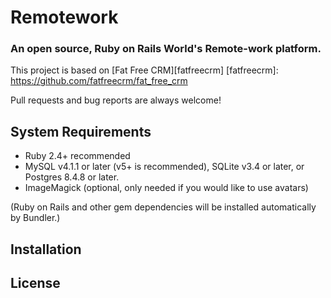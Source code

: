 # Remotework

### An open source, Ruby on Rails World's Remote-work platform.

This project is based on [Fat Free CRM][fatfreecrm]
[fatfreecrm]: https://github.com/fatfreecrm/fat_free_crm

Pull requests and bug reports are always welcome!

## System Requirements

* Ruby 2.4+ recommended
* MySQL v4.1.1 or later (v5+ is recommended), SQLite v3.4 or later, or Postgres 8.4.8 or later.
* ImageMagick (optional, only needed if you would like to use avatars)

(Ruby on Rails and other gem dependencies will be installed automatically by Bundler.)


## Installation

## License
